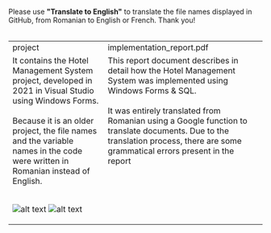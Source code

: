 Please use <b>"Translate to English"</b> to translate the file names displayed in GitHub, from Romanian to English or French. Thank you! 
<br><br>
<table>
<tr>
    <td>project</td>
  <td>implementation_report.pdf</td>
</tr>
<tr>
  <td valign="top">
    It contains the Hotel Management System project, developed in 2021 in Visual Studio using Windows Forms.
    <br>
    <br>
    Because it is an older project, the file names and the variable names in the code were written in Romanian instead of English.
    <br>
    <br>
      
  ![alt text](https://i.imgur.com/2MwGQOr.png)
  ![alt text](https://i.imgur.com/DKc6xpk.png)
  
  </td>
  <td valign="top">
    This report document describes in detail how the Hotel Management System was implemented using Windows Forms & SQL. 
    <br>
    <br>
    It was entirely translated from Romanian using a Google function to translate documents. Due to the translation process, there are some grammatical errors present in the report
  </td>
</tr>
</table>
